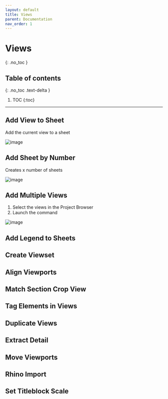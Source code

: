 ```yaml
---
layout: default
title: Views
parent: Documentation
nav_order: 1
---
```


# Views
{: .no_toc }

## Table of contents
{: .no_toc .text-delta }

1. TOC
{:toc}

---

## Add View to Sheet
Add the current view to a sheet

![image](https://user-images.githubusercontent.com/27025848/161192103-ab5435b3-bc01-4fe4-8caf-fb96d877fafc.png)

## Add Sheet by Number
Creates x number of sheets

![image](https://user-images.githubusercontent.com/27025848/162360255-9c70b237-4321-4ae6-b881-41b57203a2d8.png)


## Add Multiple Views
1. Select the views in the Project Browser
2. Launch the command

![image](https://user-images.githubusercontent.com/27025848/161195885-56104ec3-7c4c-4e68-aec9-fa3b57c42343.png)


## Add Legend to Sheets


## Create Viewset

## Align Viewports

## Match Section Crop View

## Tag Elements in Views

## Duplicate Views

## Extract Detail

## Move Viewports

## Rhino Import

## Set Titleblock Scale
